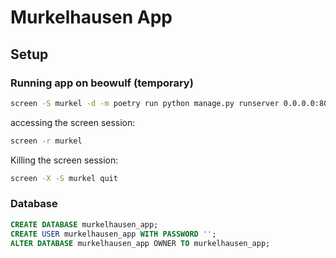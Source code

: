 # Murkelhausen App

## Setup

### Running app on beowulf (temporary)

```bash
screen -S murkel -d -m poetry run python manage.py runserver 0.0.0.0:8000
```

accessing the screen session:

```bash
screen -r murkel
```

Killing the screen session:

```bash
screen -X -S murkel quit
```



### Database

```sql
CREATE DATABASE murkelhausen_app;
CREATE USER murkelhausen_app WITH PASSWORD '';
ALTER DATABASE murkelhausen_app OWNER TO murkelhausen_app;
```
